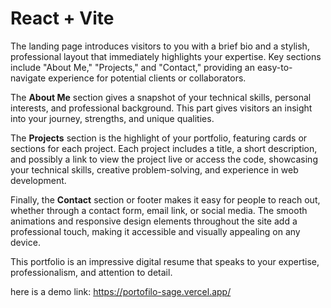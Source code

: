 # React + Vite

The landing page introduces visitors to you with a brief bio and a stylish, professional layout that immediately highlights your expertise. Key sections include "About Me," "Projects," and "Contact," providing an easy-to-navigate experience for potential clients or collaborators.

The **About Me** section gives a snapshot of your technical skills, personal interests, and professional background. This part gives visitors an insight into your journey, strengths, and unique qualities.

The **Projects** section is the highlight of your portfolio, featuring cards or sections for each project. Each project includes a title, a short description, and possibly a link to view the project live or access the code, showcasing your technical skills, creative problem-solving, and experience in web development.

Finally, the **Contact** section or footer makes it easy for people to reach out, whether through a contact form, email link, or social media. The smooth animations and responsive design elements throughout the site add a professional touch, making it accessible and visually appealing on any device.

This portfolio is an impressive digital resume that speaks to your expertise, professionalism, and attention to detail.

here is a demo link: https://portofilo-sage.vercel.app/
